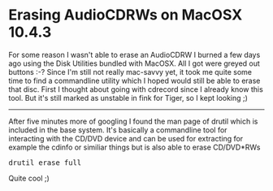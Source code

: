 # Erasing AudioCDRWs on MacOSX 10.4.3

For some reason I wasn't able to erase an AudioCDRW I burned a few days ago using the Disk Utilities bundled with MacOSX. All I got were greyed out buttons :-? Since I'm still not really mac-savvy yet, it took me quite some time to find a commandline utility which I hoped would still be able to erase that disc. First I thought about going with cdrecord since I already know this tool. But it's still marked as unstable in fink for Tiger, so I kept looking ;)

-------------------------------



After five minutes more of googling I found the man page of drutil which is included in the base system. It's basically a commandline tool for interacting with the CD/DVD device and can be used for extracting for example the cdinfo or similiar things but is also able to erase CD/DVD*RWs



<pre class="command">drutil erase full</pre>



Quite cool ;)